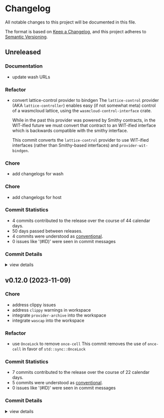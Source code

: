 # Changelog

All notable changes to this project will be documented in this file.

The format is based on [Keep a Changelog](https://keepachangelog.com/en/1.0.0/),
and this project adheres to [Semantic Versioning](https://semver.org/spec/v2.0.0.html).

## Unreleased

<csr-id-f5459155f3b96aa67742a8c62eb286cc06885855/>
<csr-id-859b0baeff818a1af7e1824cbb80510669bdc976/>

### Documentation

 - <csr-id-20ffecb027c225fb62d60b584d6b518aff4ceb51/> update wash URLs

### Refactor

 - <csr-id-f5459155f3b96aa67742a8c62eb286cc06885855/> convert lattice-control provider to bindgen
   The `lattice-control` provider (AKA `lattice-controller`) enables
   easy (if not somewhat meta) control of a wasmcloud lattice, using the
   `wasmcloud-control-interface` crate.
   
   While in the past this provider was powered by Smithy contracts, in
   the WIT-ified future we must convert that contract to an WIT-ified
   interface which is backwards compatible with the smithy interface.
   
   This commit converts the `lattice-control` provider to use WIT-ified
   interfaces (rather than Smithy-based interfaces) and `provider-wit-bindgen`.

### Chore

 - <csr-id-90d7c48a46e112ab884d9836bfc25c1de5570fee/> add changelogs for wash

### Chore

 - <csr-id-859b0baeff818a1af7e1824cbb80510669bdc976/> add changelogs for host

### Commit Statistics

<csr-read-only-do-not-edit/>

 - 4 commits contributed to the release over the course of 44 calendar days.
 - 50 days passed between releases.
 - 4 commits were understood as [conventional](https://www.conventionalcommits.org).
 - 0 issues like '(#ID)' were seen in commit messages

### Commit Details

<csr-read-only-do-not-edit/>

<details><summary>view details</summary>

 * **Uncategorized**
    - Add changelogs for wash ([`90d7c48`](https://github.com/connorsmith256/wasmcloud/commit/90d7c48a46e112ab884d9836bfc25c1de5570fee))
    - Add changelogs for host ([`859b0ba`](https://github.com/connorsmith256/wasmcloud/commit/859b0baeff818a1af7e1824cbb80510669bdc976))
    - Convert lattice-control provider to bindgen ([`f545915`](https://github.com/connorsmith256/wasmcloud/commit/f5459155f3b96aa67742a8c62eb286cc06885855))
    - Update wash URLs ([`20ffecb`](https://github.com/connorsmith256/wasmcloud/commit/20ffecb027c225fb62d60b584d6b518aff4ceb51))
</details>

## v0.12.0 (2023-11-09)

<csr-id-9c8abf3dd1a942f01a70432abb2fb9cfc4d48914/>
<csr-id-ee9d552c7ea1c017d8aa646f64002a85ffebefb8/>
<csr-id-9de9ae3de8799661525b2458303e72cd24cd666f/>
<csr-id-0b59721367d138709b58fa241cdadd4f585203ac/>
<csr-id-171214d4bcffddb9a2a37c2a13fcbed1ec43fd31/>

### Chore

 - <csr-id-9c8abf3dd1a942f01a70432abb2fb9cfc4d48914/> address clippy issues
 - <csr-id-ee9d552c7ea1c017d8aa646f64002a85ffebefb8/> address `clippy` warnings in workspace
 - <csr-id-9de9ae3de8799661525b2458303e72cd24cd666f/> integrate `provider-archive` into the workspace
 - <csr-id-0b59721367d138709b58fa241cdadd4f585203ac/> integrate `wascap` into the workspace

### Refactor

 - <csr-id-171214d4bcffddb9a2a37c2a13fcbed1ec43fd31/> use `OnceLock` to remove `once-cell`
   This commit removes the use of `once-cell` in favor of `std::sync::OnceLock`

### Commit Statistics

<csr-read-only-do-not-edit/>

 - 7 commits contributed to the release over the course of 22 calendar days.
 - 5 commits were understood as [conventional](https://www.conventionalcommits.org).
 - 0 issues like '(#ID)' were seen in commit messages

### Commit Details

<csr-read-only-do-not-edit/>

<details><summary>view details</summary>

 * **Uncategorized**
    - Address clippy issues ([`9c8abf3`](https://github.com/connorsmith256/wasmcloud/commit/9c8abf3dd1a942f01a70432abb2fb9cfc4d48914))
    - Use `OnceLock` to remove `once-cell` ([`171214d`](https://github.com/connorsmith256/wasmcloud/commit/171214d4bcffddb9a2a37c2a13fcbed1ec43fd31))
    - Merge pull request #762 from rvolosatovs/merge/wascap ([`89570cc`](https://github.com/connorsmith256/wasmcloud/commit/89570cc8d7ac7fbf6acd83fdf91f2ac8014d0b77))
    - Address `clippy` warnings in workspace ([`ee9d552`](https://github.com/connorsmith256/wasmcloud/commit/ee9d552c7ea1c017d8aa646f64002a85ffebefb8))
    - Integrate `provider-archive` into the workspace ([`9de9ae3`](https://github.com/connorsmith256/wasmcloud/commit/9de9ae3de8799661525b2458303e72cd24cd666f))
    - Integrate `wascap` into the workspace ([`0b59721`](https://github.com/connorsmith256/wasmcloud/commit/0b59721367d138709b58fa241cdadd4f585203ac))
    - Add 'crates/wascap/' from commit '6dd214c2ea3befb5170d5a711a2eef0f3d14cc09' ([`260ffb0`](https://github.com/connorsmith256/wasmcloud/commit/260ffb029f05b8a6b6f9dcbf6870e281569694c2))
</details>

